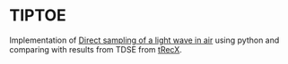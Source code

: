 # TIPTOE
Implementation of [Direct sampling of a light wave in air](https://doi.org/10.1364/OPTICA.5.000402) using python and comparing with results from TDSE from [tRecX](https://doi.org/10.48550/arXiv.2101.08171).
